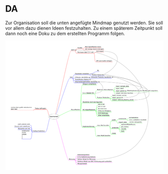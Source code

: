 # DA
Zur Organisation soll die unten angefügte Mindmap genutzt werden. Sie soll vor allem dazu dienen Ideen festzuhalten. Zu einem späterem Zeitpunkt soll dann noch eine Doku zu dem erstellten Programm folgen.

<img src= "https://github.com/kosc93/DA/blob/master/vsCodeCPPTest/Diplomarbeit.png" alt="Ideen">
